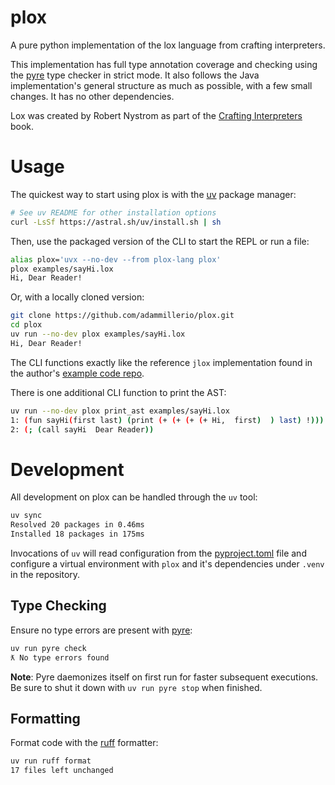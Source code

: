 # plox

A pure python implementation of the lox language from crafting interpreters.

This implementation has full type annotation coverage and checking using the
[pyre](https://github.com/facebook/pyre-check) type checker in strict mode. It
also follows the Java implementation's general structure as much as possible, with
a few small changes. It has no other dependencies.

Lox was created by Robert Nystrom as part of the [Crafting Interpreters](https://craftinginterpreters.com/)
book.

# Usage

The quickest way to start using plox is with the [uv](https://github.com/astral-sh/uv)
package manager:

```bash
# See uv README for other installation options
curl -LsSf https://astral.sh/uv/install.sh | sh
```

Then, use the packaged version of the CLI to start the REPL or run a file:

```bash
alias plox='uvx --no-dev --from plox-lang plox'
plox examples/sayHi.lox
Hi, Dear Reader!
```

Or, with a locally cloned version:

```bash
git clone https://github.com/adammillerio/plox.git
cd plox
uv run --no-dev plox examples/sayHi.lox
Hi, Dear Reader!
```

The CLI functions exactly like the reference `jlox` implementation found in the
author's [example code repo](https://github.com/munificent/craftinginterpreters).

There is one additional CLI function to print the AST:
```bash
uv run --no-dev plox print_ast examples/sayHi.lox 
1: (fun sayHi(first last) (print (+ (+ (+ (+ Hi,  first)  ) last) !)))
2: (; (call sayHi  Dear Reader))
```

# Development

All development on plox can be handled through the `uv` tool:

```bash
uv sync
Resolved 20 packages in 0.46ms
Installed 18 packages in 175ms
```

Invocations of `uv` will read configuration from the [pyproject.toml](pyproject.toml)
file and configure a virtual environment with `plox` and it's dependencies under
`.venv` in the repository.

## Type Checking

Ensure no type errors are present with [pyre](https://github.com/facebook/pyre-check):

```bash
uv run pyre check
ƛ No type errors found
```

**Note**: Pyre daemonizes itself on first run for faster subsequent executions. Be
sure to shut it down with `uv run pyre stop` when finished.

## Formatting

Format code with the [ruff](https://github.com/astral-sh/ruff) formatter:

```bash
uv run ruff format
17 files left unchanged
```

